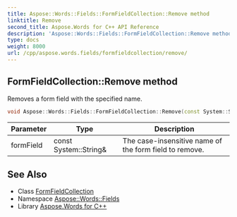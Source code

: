 ```yaml
---
title: Aspose::Words::Fields::FormFieldCollection::Remove method
linktitle: Remove
second_title: Aspose.Words for C++ API Reference
description: 'Aspose::Words::Fields::FormFieldCollection::Remove method. Removes a form field with the specified name in C++.'
type: docs
weight: 8000
url: /cpp/aspose.words.fields/formfieldcollection/remove/
---
```

## FormFieldCollection::Remove method


Removes a form field with the specified name.

```cpp
void Aspose::Words::Fields::FormFieldCollection::Remove(const System::String &formField)
```


| Parameter | Type | Description |
| --- | --- | --- |
| formField | const System::String\& | The case-insensitive name of the form field to remove. |

## See Also

* Class [FormFieldCollection](../)
* Namespace [Aspose::Words::Fields](../../)
* Library [Aspose.Words for C++](../../../)

